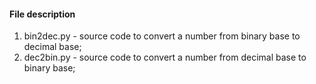 #### File description
1. bin2dec.py - source code to convert a number from binary base to decimal base;
1. dec2bin.py - source code to convert a number from decimal base to binary base;
